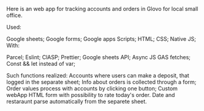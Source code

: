 Here is an web app for tracking accounts and orders in Glovo for local small office.

Used:

Google sheets;
Google forms;
Google apps Scripts;
HTML;
CSS;
Native JS;
With:

Parcel;
Eslint;
ClASP;
Prettier;
Google sheets API;
Async JS GAS fetches;
Const && let instead of var;

Such functions realized:
Accounts where users can make a deposit, that logged in the separate sheet;
Info about orders is collected through a form;
Order values process with accounts by clicking one button;
Custom webApp HTML form with possibility to rate today's order. Date and restaraunt parse automatically from the separete sheet.